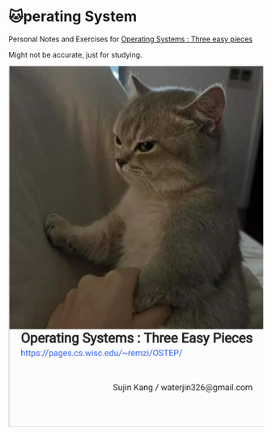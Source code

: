 # 🐱perating System

Personal Notes and Exercises for [Operating Systems : Three easy pieces](https://pages.cs.wisc.edu/~remzi/OSTEP/)

Might not be accurate, just for studying.

![Front](./front.png)
